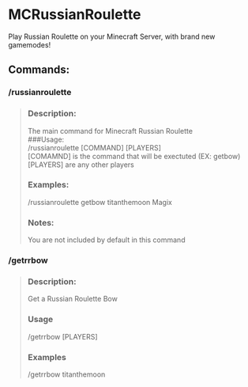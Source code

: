 # MCRussianRoulette

Play Russian Roulette on your Minecraft Server, with brand new gamemodes!
## Commands:

 ### /russianroulette  
>### Description:
> The main command for Minecraft Russian Roulette  
> ###Usage:  
> /russianroulette [COMMAND] [PLAYERS]  
> [COMAMND] is the command that will be exectuted (EX: getbow)  
> [PLAYERS] are any other players
> ### Examples:  
> /russianroulette getbow titanthemoon Magix
> ### Notes:
> You are not included by default in this command
### /getrrbow
>### Description:
> Get a Russian Roulette Bow
> ### Usage
> /getrrbow [PLAYERS]
> ### Examples
> /getrrbow titanthemoon
